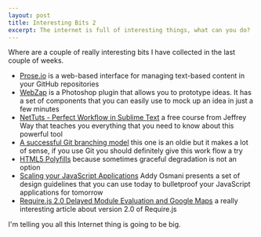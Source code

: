 ```yaml
---
layout: post
title: Interesting Bits 2
excerpt: The internet is full of interesting things, what can you do?
---
```

 
Where are a couple of really interesting bits I have collected in the last couple of weeks.

- [Prose.io](http://prose.io) is a web-based interface for managing text-based content in your GitHub repositories
- [WebZap](http://webzap.uiparade.com/) is a Photoshop plugin that allows you to prototype ideas. It has a set of components that you can easily use to mock up an idea in just a few minutes
- [NetTuts - Perfect Workflow in Sublime Text](http://net.tutsplus.com/articles/news/perfect-workflow-in-sublime-text-free-course/) a free course from Jeffrey Way that teaches you everything that you need to know about this powerful tool
- [A successful Git branching model](http://nvie.com/posts/a-successful-git-branching-model/) this one is an oldie but it makes a lot of sense, if you use Git you should definitely give this work flow a try
- [HTML5 Polyfills](https://github.com/Modernizr/Modernizr/wiki/HTML5-Cross-Browser-Polyfills) because sometimes graceful degradation is not an option
- [Scaling your JavaScript Applications](http://addyosmani.com/scalable-javascript-videos/) Addy Osmani presents a set of design guidelines that you can use today to bulletproof your JavaScript applications for tomorrow 
- [Require.js 2.0 Delayed Module Evaluation and Google Maps](http://blog.millermedeiros.com/requirejs-2-0-delayed-module-evaluation-and-google-maps/) a really interesting article about version 2.0 of Require.js

I'm telling you all this Internet thing is going to be big.